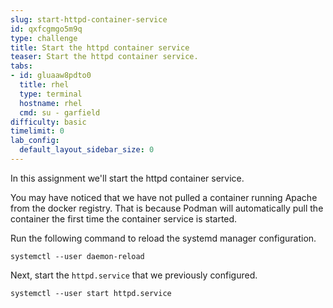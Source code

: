 ```yaml
---
slug: start-httpd-container-service
id: qxfcgmgo5m9q
type: challenge
title: Start the httpd container service
teaser: Start the httpd container service.
tabs:
- id: gluaaw8pdto0
  title: rhel
  type: terminal
  hostname: rhel
  cmd: su - garfield
difficulty: basic
timelimit: 0
lab_config:
  default_layout_sidebar_size: 0
---
```

In this assignment we'll start the httpd container service.

You may have noticed that we have not pulled a container running Apache from the docker registry. That is because Podman will automatically pull the container the first time the container service is started.

Run the following command to reload the systemd manager configuration.
```bash,run
systemctl --user daemon-reload
```

Next, start the `httpd.service` that we previously configured.
```bash,run
systemctl --user start httpd.service
```

